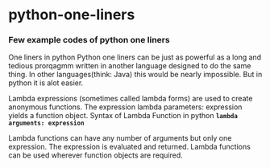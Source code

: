 # python-one-liners
### Few example codes of python one liners

One liners in python Python one liners can be just as powerful as a long and tedious prorqagmm written in 
another language designed to do the same thing. In other languages(think: Java) this would be
nearly impossible. But in python it is alot easier.

Lambda expressions (sometimes called lambda forms) are used to create anonymous functions. 
The expression lambda parameters: expression yields a function object. 
Syntax of Lambda Function in python
    **`lambda arguments: expression`**
    
Lambda functions can have any number of arguments but only one expression. 
The expression is evaluated and returned. Lambda functions can be used wherever function objects are required.
